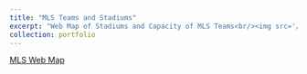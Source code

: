 ```yaml
---
title: "MLS Teams and Stadiums"
excerpt: "Web Map of Stadiums and Capacity of MLS Teams<br/><img src='/images/Webmap_preview.PNG'>"
collection: portfolio
---
```

<a href="/_portfolio/qgis2web_2023_05_09-10_18_14_887733/index.html">MLS Web Map</a>
